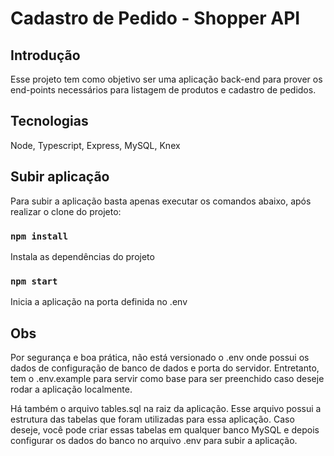 # Cadastro de Pedido - Shopper API

## Introdução 

Esse projeto tem como objetivo ser uma aplicação back-end para prover os end-points necessários para listagem de produtos e cadastro de pedidos.

## Tecnologias

Node, Typescript, Express, MySQL, Knex

## Subir aplicação

Para subir a aplicação basta apenas executar os comandos abaixo, após realizar o clone do projeto:

### `npm install`
Instala as dependências do projeto

### `npm start`
Inicia a aplicação na porta definida no .env

## Obs
Por segurança e boa prática, não está versionado o .env onde possui os dados de configuração de banco de dados e porta do servidor. Entretanto, tem o .env.example para servir como base para ser preenchido caso deseje rodar a aplicação localmente.

Há também o arquivo tables.sql na raiz da aplicação. Esse arquivo possui a estrutura das tabelas que foram utilizadas para essa aplicação. Caso deseje, você pode criar essas tabelas em qualquer banco MySQL e depois configurar os dados do banco no arquivo .env para subir a aplicação.